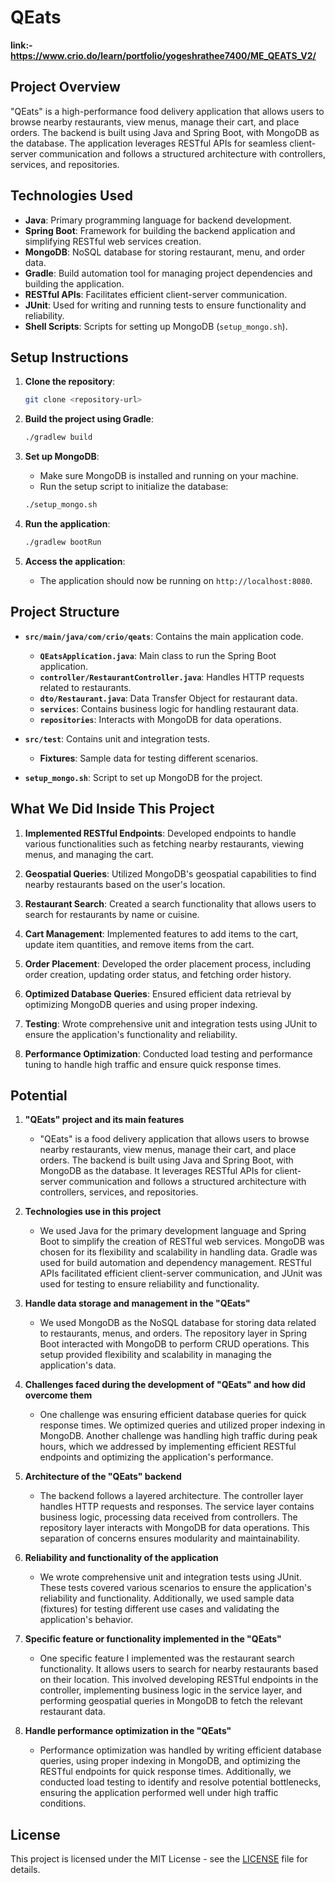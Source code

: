 # QEats 

**link:-https://www.crio.do/learn/portfolio/yogeshrathee7400/ME_QEATS_V2/**

## Project Overview

"QEats" is a high-performance food delivery application that allows users to browse nearby restaurants, view menus, manage their cart, and place orders. The backend is built using Java and Spring Boot, with MongoDB as the database. The application leverages RESTful APIs for seamless client-server communication and follows a structured architecture with controllers, services, and repositories.

## Technologies Used

- **Java**: Primary programming language for backend development.
- **Spring Boot**: Framework for building the backend application and simplifying RESTful web services creation.
- **MongoDB**: NoSQL database for storing restaurant, menu, and order data.
- **Gradle**: Build automation tool for managing project dependencies and building the application.
- **RESTful APIs**: Facilitates efficient client-server communication.
- **JUnit**: Used for writing and running tests to ensure functionality and reliability.
- **Shell Scripts**: Scripts for setting up MongoDB (`setup_mongo.sh`).

## Setup Instructions

1. **Clone the repository**:
    ```sh
    git clone <repository-url>
    ```

2. **Build the project using Gradle**:
    ```sh
    ./gradlew build
    ```

3. **Set up MongoDB**:
    - Make sure MongoDB is installed and running on your machine.
    - Run the setup script to initialize the database:
    ```sh
    ./setup_mongo.sh
    ```

4. **Run the application**:
    ```sh
    ./gradlew bootRun
    ```

5. **Access the application**:
    - The application should now be running on `http://localhost:8080`.

## Project Structure

- **`src/main/java/com/crio/qeats`**: Contains the main application code.
  - **`QEatsApplication.java`**: Main class to run the Spring Boot application.
  - **`controller/RestaurantController.java`**: Handles HTTP requests related to restaurants.
  - **`dto/Restaurant.java`**: Data Transfer Object for restaurant data.
  - **`services`**: Contains business logic for handling restaurant data.
  - **`repositories`**: Interacts with MongoDB for data operations.

- **`src/test`**: Contains unit and integration tests.
  - **Fixtures**: Sample data for testing different scenarios.

- **`setup_mongo.sh`**: Script to set up MongoDB for the project.

## What We Did Inside This Project

1. **Implemented RESTful Endpoints**: Developed endpoints to handle various functionalities such as fetching nearby restaurants, viewing menus, and managing the cart.

2. **Geospatial Queries**: Utilized MongoDB's geospatial capabilities to find nearby restaurants based on the user's location.

3. **Restaurant Search**: Created a search functionality that allows users to search for restaurants by name or cuisine.

4. **Cart Management**: Implemented features to add items to the cart, update item quantities, and remove items from the cart.

5. **Order Placement**: Developed the order placement process, including order creation, updating order status, and fetching order history.

6. **Optimized Database Queries**: Ensured efficient data retrieval by optimizing MongoDB queries and using proper indexing.

7. **Testing**: Wrote comprehensive unit and integration tests using JUnit to ensure the application's functionality and reliability.

8. **Performance Optimization**: Conducted load testing and performance tuning to handle high traffic and ensure quick response times.

## Potential

1. **"QEats" project and its main features**
   - "QEats" is a food delivery application that allows users to browse nearby restaurants, view menus, manage their cart, and place orders. The backend is built using Java and Spring Boot, with MongoDB as the database. It leverages RESTful APIs for client-server communication and follows a structured architecture with controllers, services, and repositories.

2. **Technologies use in this project**
   - We used Java for the primary development language and Spring Boot to simplify the creation of RESTful web services. MongoDB was chosen for its flexibility and scalability in handling data. Gradle was used for build automation and dependency management. RESTful APIs facilitated efficient client-server communication, and JUnit was used for testing to ensure reliability and functionality.

3. **Handle data storage and management in the "QEats"**
   - We used MongoDB as the NoSQL database for storing data related to restaurants, menus, and orders. The repository layer in Spring Boot interacted with MongoDB to perform CRUD operations. This setup provided flexibility and scalability in managing the application's data.

4. **Challenges faced during the development of "QEats" and how did overcome them**
   - One challenge was ensuring efficient database queries for quick response times. We optimized queries and utilized proper indexing in MongoDB. Another challenge was handling high traffic during peak hours, which we addressed by implementing efficient RESTful endpoints and optimizing the application's performance.

5. **Architecture of the "QEats" backend**
   - The backend follows a layered architecture. The controller layer handles HTTP requests and responses. The service layer contains business logic, processing data received from controllers. The repository layer interacts with MongoDB for data operations. This separation of concerns ensures modularity and maintainability.

6. **Reliability and functionality of the application**
   - We wrote comprehensive unit and integration tests using JUnit. These tests covered various scenarios to ensure the application's reliability and functionality. Additionally, we used sample data (fixtures) for testing different use cases and validating the application's behavior.

7. **Specific feature or functionality implemented in the "QEats"**
   - One specific feature I implemented was the restaurant search functionality. It allows users to search for nearby restaurants based on their location. This involved developing RESTful endpoints in the controller, implementing business logic in the service layer, and performing geospatial queries in MongoDB to fetch the relevant restaurant data.

8. **Handle performance optimization in the "QEats"**
   - Performance optimization was handled by writing efficient database queries, using proper indexing in MongoDB, and optimizing the RESTful endpoints for quick response times. Additionally, we conducted load testing to identify and resolve potential bottlenecks, ensuring the application performed well under high traffic conditions.

## License

This project is licensed under the MIT License - see the [LICENSE](LICENSE) file for details.
